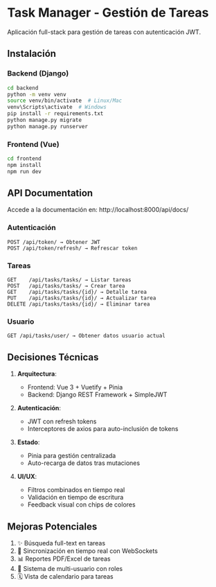 # Task Manager - Gestión de Tareas

Aplicación full-stack para gestión de tareas con autenticación JWT.

## Instalación

### Backend (Django)
```bash
cd backend
python -m venv venv
source venv/bin/activate  # Linux/Mac
venv\Scripts\activate  # Windows
pip install -r requirements.txt
python manage.py migrate
python manage.py runserver
```

### Frontend (Vue)
```bash
cd frontend
npm install
npm run dev
```

## API Documentation
Accede a la documentación en: http://localhost:8000/api/docs/
### Autenticación
```
POST /api/token/ → Obtener JWT
POST /api/token/refresh/ → Refrescar token
```

### Tareas
```
GET    /api/tasks/tasks/ → Listar tareas
POST   /api/tasks/tasks/ → Crear tarea
GET    /api/tasks/tasks/{id}/ → Detalle tarea
PUT    /api/tasks/tasks/{id}/ → Actualizar tarea
DELETE /api/tasks/tasks/{id}/ → Eliminar tarea
```

### Usuario
```
GET /api/tasks/user/ → Obtener datos usuario actual
```

## Decisiones Técnicas

1. **Arquitectura**:  
   - Frontend: Vue 3 + Vuetify + Pinia  
   - Backend: Django REST Framework + SimpleJWT

2. **Autenticación**:  
   - JWT con refresh tokens
   - Interceptores de axios para auto-inclusión de tokens

3. **Estado**:  
   - Pinia para gestión centralizada
   - Auto-recarga de datos tras mutaciones

4. **UI/UX**:  
   - Filtros combinados en tiempo real
   - Validación en tiempo de escritura
   - Feedback visual con chips de colores

## Mejoras Potenciales

1. ✨ Búsqueda full-text en tareas
2. 🔄 Sincronización en tiempo real con WebSockets
3. 📊 Reportes PDF/Excel de tareas
4. 👥 Sistema de multi-usuario con roles
5. 🗓 Vista de calendario para tareas